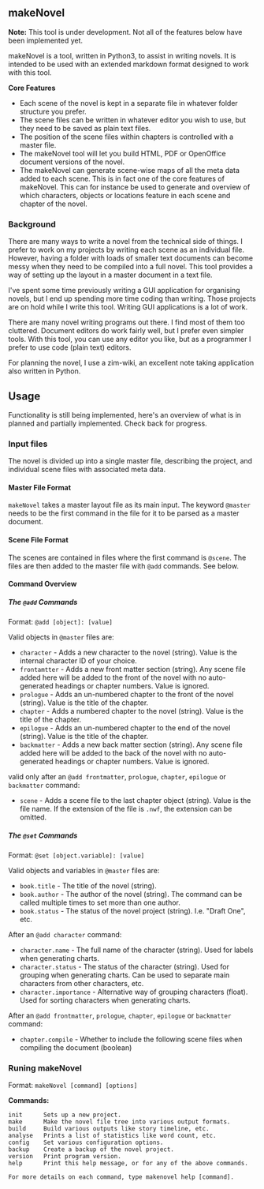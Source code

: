 ## makeNovel

**Note:** This tool is under development. Not all of the features below have been implemented yet.

makeNovel is a tool, written in Python3, to assist in writing novels. It is intended to be used with an extended markdown format designed to work with this tool.

**Core Features**

* Each scene of the novel is kept in a separate file in whatever folder structure you prefer.
* The scene files can be written in whatever editor you wish to use, but they need to be saved as plain text files.
* The position of the scene files within chapters is controlled with a master file.
* The makeNovel tool will let you build HTML, PDF or OpenOffice document versions of the novel.
* The makeNovel can generate scene-wise maps of all the meta data added to each scene. This is in fact one of the core features of makeNovel. This can for instance be used to generate and overview of which characters, objects or locations feature in each scene and chapter of the novel.

### Background

There are many ways to write a novel from the technical side of things. I prefer to work on my projects by writing each scene as an individual file. However, having a folder with loads of smaller text documents can become messy when they need to be compiled into a full novel. This tool provides a way of setting up the layout in a master document in a text file.

I've spent some time previously writing a GUI application for organising novels, but I end up spending more time coding than writing. Those projects are on hold while I write this tool. Writing GUI applications is a lot of work.

There are many novel writing programs out there. I find most of them too cluttered. Document editors do work fairly well, but I prefer even simpler tools. With this tool, you can use any editor you like, but as a programmer I prefer to use code (plain text) editors.

For planning the novel, I use a zim-wiki, an excellent note taking application also written in Python.

## Usage

Functionality is still being implemented, here's an overview of what is in planned and partially implemented. Check back for progress.

### Input files

The novel is divided up into a single master file, describing the project, and individual scene files with associated meta data. 

#### Master File Format

`makeNovel` takes a master layout file as its main input. The keyword `@master` needs to be the first command in the file for it to be parsed as a master document.

#### Scene File Format

The scenes are contained in files where the first command is `@scene`. The files are then added to the master file with `@add` commands. See below.

#### Command Overview

##### The `@add` Commands

Format: `@add [object]: [value]`

Valid objects in `@master` files are:

* `character` - Adds a new character to the novel (string). Value is the internal character ID of your choice.
* `frontamtter` - Adds a new front matter section (string). Any scene file added here will be added to the front of the novel with no auto-generated headings or chapter numbers. Value is ignored.
* `prologue` - Adds an un-numbered chapter to the front of the novel (string). Value is the title of the chapter.
* `chapter` - Adds a numbered chapter to the novel (string). Value is the title of the chapter.
* `epilogue` - Adds an un-numbered chapter to the end of the novel (string). Value is the title of the chapter.
* `backmatter` - Adds a new back matter section (string). Any scene file added here will be added to the back of the novel with no auto-generated headings or chapter numbers. Value is ignored.

valid only after an `@add frontmatter`, `prologue`, `chapter`, `epilogue` or `backmatter` command:

* `scene` - Adds a scene file to the last chapter object (string). Value is the file name. If the extension of the file is `.nwf`, the extension can be omitted.

##### The `@set` Commands

Format: `@set [object.variable]: [value]`

Valid objects and variables in `@master` files are:

* `book.title` - The title of the novel (string).
* `book.author` - The author of the novel (string). The command can be called multiple times to set more than one author.
* `book.status` - The status of the novel project (string). I.e. "Draft One", etc.

After an `@add character` command:

* `character.name` - The full name of the character (string). Used for labels when generating charts.
* `character.status` - The status of the character (string). Used for grouping when generating charts. Can be used to separate main characters from other characters, etc.
* `character.importance` - Alternative way of grouping characters (float). Used for sorting characters when generating charts.

After an `@add frontmatter`, `prologue`, `chapter`, `epilogue` or `backmatter` command:

* `chapter.compile` - Whether to include the following scene files when compiling the document (boolean)

### Runing makeNovel

Format: `makeNovel [command] [options]`

**Commands:**

    init      Sets up a new project.
    make      Make the novel file tree into various output formats.
    build     Build various outputs like story timeline, etc.
    analyse   Prints a list of statistics like word count, etc.
    config    Set various configuration options.
    backup    Create a backup of the novel project.
    version   Print program version.
    help      Print this help message, or for any of the above commands.
    
    For more details on each command, type makenovel help [command].

